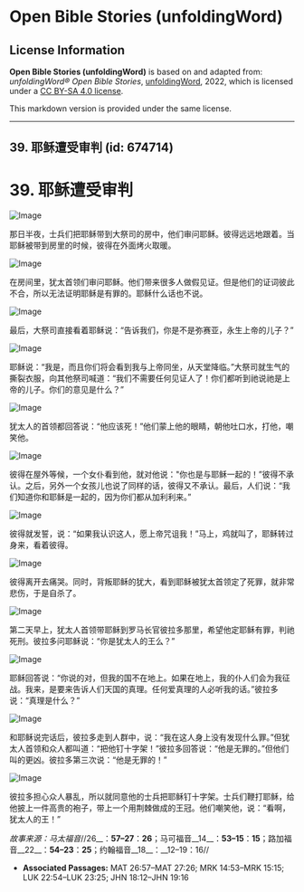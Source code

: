 # Open Bible Stories (unfoldingWord)

## License Information

**Open Bible Stories (unfoldingWord)** is based on and adapted from: _unfoldingWord® Open Bible Stories_, [unfoldingWord](https://unfoldingword.org/utw), 2022, which is licensed under a [CC BY-SA 4.0 license](https://creativecommons.org/licenses/by-sa/4.0/legalcode.en).

This markdown version is provided under the same license.



--------------------------------

## 39. 耶稣遭受审判 (id: 674714)

39\. 耶稣遭受审判
===========

![Image](https://cdn.door43.org/obs/jpg/360px/obs-en-39-01.jpg?direct&)

那日半夜，士兵们把耶稣带到大祭司的房中，他们审问耶稣。彼得远远地跟着。当耶稣被带到房里的时候，彼得在外面烤火取暖。

![Image](https://cdn.door43.org/obs/jpg/360px/obs-en-39-02.jpg?direct&)

在房间里，犹太首领们审问耶稣。他们带来很多人做假见证。但是他们的证词彼此不合，所以无法证明耶稣是有罪的。耶稣什么话也不说。

![Image](https://cdn.door43.org/obs/jpg/360px/obs-en-39-03.jpg?direct&)

最后，大祭司直接看着耶稣说：“告诉我们，你是不是弥赛亚，永生上帝的儿子？”

![Image](https://cdn.door43.org/obs/jpg/360px/obs-en-39-04.jpg?direct&)

耶稣说：“我是，而且你们将会看到我与上帝同坐，从天堂降临。”大祭司就生气的撕裂衣服，向其他祭司喊道：“我们不需要任何见证人了！你们都听到祂说祂是上帝的儿子。你们的意见是什么？”

![Image](https://cdn.door43.org/obs/jpg/360px/obs-en-39-05.jpg?direct&)

犹太人的首领都回答说：“他应该死！”他们蒙上他的眼睛，朝他吐口水，打他，嘲笑他。

![Image](https://cdn.door43.org/obs/jpg/360px/obs-en-39-06.jpg?direct&)

彼得在屋外等候，一个女仆看到他，就对他说："你也是与耶稣一起的！”彼得不承认。之后，另外一个女孩儿也说了同样的话，彼得又不承认。最后，人们说：“我们知道你和耶稣是一起的，因为你们都从加利利来。”

![Image](https://cdn.door43.org/obs/jpg/360px/obs-en-39-07.jpg?direct&)

彼得就发誓，说：“如果我认识这人，愿上帝咒诅我！”马上，鸡就叫了，耶稣转过身来，看着彼得。

![Image](https://cdn.door43.org/obs/jpg/360px/obs-en-39-08.jpg?direct&)

彼得离开去痛哭。同时，背叛耶稣的犹大，看到耶稣被犹太首领定了死罪，就非常悲伤，于是自杀了。

![Image](https://cdn.door43.org/obs/jpg/360px/obs-en-39-09.jpg?direct&)

第二天早上，犹太人首领带耶稣到罗马长官彼拉多那里，希望他定耶稣有罪，判祂死刑。彼拉多问耶稣说：“你是犹太人的王么？”

![Image](https://cdn.door43.org/obs/jpg/360px/obs-en-39-10.jpg?direct&)

耶稣回答说：“你说的对，但我的国不在地上。如果在地上，我的仆人们会为我征战。我来，是要来告诉人们天国的真理。任何爱真理的人必听我的话。”彼拉多说：“真理是什么？”

![Image](https://cdn.door43.org/obs/jpg/360px/obs-en-39-11.jpg?direct&)

和耶稣说完话后，彼拉多走到人群中，说：“我在这人身上没有发现什么罪。”但犹太人首领和众人都叫道：“把他钉十字架！”彼拉多回答说：“他是无罪的。”但他们叫的更凶。彼拉多第三次说：“他是无罪的！”

![Image](https://cdn.door43.org/obs/jpg/360px/obs-en-39-12.jpg?direct&)

彼拉多担心众人暴乱，所以就同意他的士兵把耶稣钉十字架。士兵们鞭打耶稣，给他披上一件高贵的袍子，带上一个用荆棘做成的王冠。他们嘲笑他，说：“看啊，犹太人的王！”

*故事来源：马太福音*//26\_\_：**57–27**：**26**；马可福音\_\_14\_\_：**53–15**：**15**；路加福音\_\_22\_\_：**54–23**：**25**；约翰福音\_\_18\_\_：\_\_12–19：16//

* **Associated Passages:** MAT 26:57–MAT 27:26; MRK 14:53–MRK 15:15; LUK 22:54–LUK 23:25; JHN 18:12–JHN 19:16

